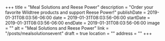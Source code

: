 +++
title = "Meal Solutions and Reese Power"
description = "Order your favorite Wildtree products and support Reese Power!"
publishDate = 2019-01-31T08:03:56-06:00
date = 2019-01-31T08:03:56-06:00
startDate = 2019-01-31T08:03:56-06:00
endDate = 2019-01-31T08:03:56-06:00
image = ""
alt = "Meal Solutions and Reese Power"
link = "/posts/mealsolutionsevent"
draft = true
location = ""
address = ""
+++
